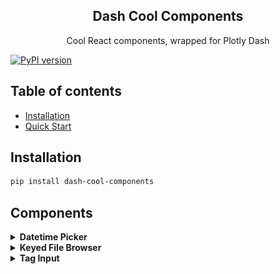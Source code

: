 
<h2 align="center">Dash Cool Components</h2>

<p align="center">
  Cool React components, wrapped for Plotly Dash
</p>

[![PyPI version](https://badge.fury.io/py/dash-cool-components.svg)](https://badge.fury.io/py/dash-cool-components)

## Table of contents

- [Installation](#installation)
- [Quick Start](#quickstart)

## Installation

```sh
pip install dash-cool-components
```

## Components

<details>
  <summary>
    <strong>Datetime Picker</strong>
  </summary>

  A date-time-timezone picker input. Implemented with
  [Timezone Picker React component](https://www.npmjs.com/package/react-bootstrap-timezone-picker).
  
  ### Component Properties:  
    
  **The ID used to identify this component in Dash callbacks.**
  * id: string  
  
  **The input's current value, on ISO format with date, time and timezone.**  
  * value: string
  
  **Defines if the timezone input should be rendered. Defaults to true.**  
  * renderTimezone: boolean  

  **The component container's style. Can be a style object or a css string.**  
  * style: object | string

  **The date input's style. Can be a style object or a css string.**  
  * dateInputStyle: object | string

  **The timezone container's style. Must be a style object.**  
  * timezoneInputStyle: object  

  ```
  import dash
  import dash_html_components as html
  import dash_cool_components

  app = dash.Dash(__name__)

  app.layout = html.Div([
      dash_cool_components.DateTimePicker(
              id='timezone',
              renderTimezone=True,
          ), width={'size':4}
      html.Div(id='output')
  ])
  
  @app.callback(Output('output', 'children'), [Input('input', 'value')])
  def display_output(value):
      if value is not None:
          output_div = html.Div([
              html.H4('Datetime: {}'.format(value['datetime'])),
              html.H4('Timezone: {}'.format(value['timezone']))
          ])
          return output_div

  if __name__ == '__main__':
      app.run_server(debug=True)

  ```

  ![](images/gif_datetimetimezonepicker.gif)
</details>


<details>
  <summary>
    <strong>Keyed File Browser</strong>
  </summary>

  File and directory browser given a flat keyed list of objects.
  [Source React component](https://github.com/uptick/react-keyed-file-browser).
  
  ### Component Properties
    
  **The ID used to identify this component in Dash callbacks.**  
  * id: string

  **A selectedPath that will be printed when this component is rendered**  
  * selectedPath: string

  **Array with objects containing files paths and infos**  
  * value: array

  ```
  import dash
  import dash_html_components as html
  import dash_bootstrap_components as dbc
  import dash_cool_components


  external_stylesheets = [dbc.themes.BOOTSTRAP]
  app = dash.Dash(__name__, external_stylesheets=external_stylesheets)

  dir_dict = [
      {'key': 'dir1/my_image.jpeg', 'size': 2782874},
      {'key': 'dir2/other_image.tif', 'size': 499240007}
  ]

  my_component = dash_cool_components.KeyedFileBrowser(
      id='file_explorer',
      value=dir_dict,
  )
  app.layout = html.Div(my_component, style={'width': '500px'})

  if __name__ == '__main__':
      app.run_server(debug=True)

  ```

  ![](images/gif_keyedfilebrowser.gif)
</details>

<details>
  <summary>
    <strong>Tag Input</strong>
  </summary>

  A tag input component.
  [Source React component](https://github.com/leekevinyg/react-tag-input).
  
  ### Components Properties
    
  **The ID used to identify this component in Dash callbacks.**  
  * id: string

  **Wrapper style css**  
  * wrapperStyle: object  
  
  **Tag style css**  
  * tagStyle: object

  **Input style css**  
  * inputStyle: object

  **Delete button style**  
  * tagDeleteStyle: object

  **Placeholder**  
  * placeholder: string

  **Tags Values**
  * value: array


  ```
  import dash
  import dash_html_components as html
  import dash_cool_components

  app = dash.Dash(__name__)

  my_component = dash_cool_components.Keywords(id='tag_input')
  app.layout = html.Div(my_component)

  if __name__ == '__main__':
      app.run_server(debug=True)

  ```

  ![](images/gif_taginput.gif)
</details>
